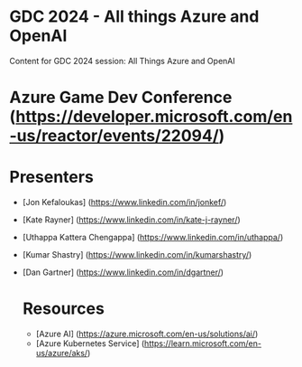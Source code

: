 # GDC 2024 - All things Azure and OpenAI
Content for GDC 2024 session: All Things Azure and OpenAI

# Azure Game Dev Conference (https://developer.microsoft.com/en-us/reactor/events/22094/)

# Presenters
* [Jon Kefaloukas] (https://www.linkedin.com/in/jonkef/)
* [Kate Rayner] (https://www.linkedin.com/in/kate-j-rayner/)
* [Uthappa Kattera Chengappa] (https://www.linkedin.com/in/uthappa/)
* [Kumar Shastry] (https://www.linkedin.com/in/kumarshastry/)
* [Dan Gartner] (https://www.linkedin.com/in/dgartner/)

  # Resources
  * [Azure AI] (https://azure.microsoft.com/en-us/solutions/ai/)
  * [Azure Kubernetes Service] (https://learn.microsoft.com/en-us/azure/aks/)
